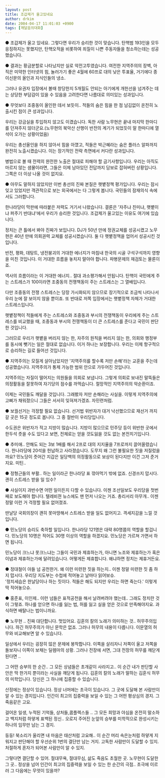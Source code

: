 ```yaml
---
layout: post
title: 조갑제가 울고있네요
author: drkim
date: 2004-04-17 11:01:03 +0900
tags: [깨달음의대화]
---
```

● 조갑제가 울고 있네요. 그렇다면 우리가 승리한 것이 맞습니다. 탄핵범 193인을 모두 응징하지는 못했지만, 탄핵오적을 비롯하여 죄질이 나쁜 주동자들을 청소하는데는 성공했습니다.    

  
  
● 결과는 황금분할로 나타났지만 실로 악전고투였습니다. 여전한 지역주의의 장벽, 아직은 미약한 인터넷의 힘, 놀러가기 좋은 4월에 60프로 대의 낮은 투표율, 거기에다 종이신문의 올인과 지식인들의 냉소.    
  
그러나 유권자 입장에서 볼때 창당한지 5개월도 안되는 아기에게 개헌선을 넘겨주는 데는 상당한 부담감이 있을 수 있음을 고려한다면 나름대로 의미있는 성과입니다.    
   
  
● 무엇보다 조중동이 올인한 데서 보듯이.. 적들의 숨은 힘을 한 점 남김없이 온전히 노출시킨 점이 큰 성과입니다.    
  
우리는 강금실을 투입하지 않고도 이겼습니다. 독한 사람 노무현은 끝내 마지막 한마디를 던져주지 않더군요.(노무현의 북악산 산행이 반전의 계기가 되었듯이 말 한마디에 열석이 오가는 상황이었음)    
  
우리는 총선올인을 하지 않아서 힘을 아꼈고, 적들은 박근혜라는 숨은 플러스 알파까지 완전히 노출시켰습니다. 이는 장기적인 전략 측면에서 커다란 성과입니다.    
  
병법으로 볼 때 전력의 완전한 노출은 절대로 피해야 할 금기사항입니다. 우리는 아직도 마르지 않는 샘물이라면, 그들은 이제 남아있던 전답까지 담보로 잡혀버린 상황입니다. 그쪽은 더 이상 나올 것이 없지요. 
  
   
  
● 아무도 말하지 않았지만 이번 총선의 진짜 본질은 햇볕정책 평가입니다. 우리는 잠시 잊고 있었지만 객관적으로 보는 외국에서는 다 그렇게 봅니다. 국민들의 잠재의식 속에서도 그러합니다.    
  
한나라당이 막판에 따라붙은 저력도 거기서 나왔습니다. 결론은 '자주냐 친미냐, 햇볕이냐 퍼주기 반대냐'에서 우리가 승리한 것입니다. 조갑제가 울고있는 이유도 여기에 있습니다.    
  
정치는 큰 틀에서 봐야 진짜가 보입니다. DJ가 50년 만에 정권교체를 성공시켰고 노무현은 40년 만에 의회권력 교체를 성공시켰습니다. 둘 다 햇볕정책을 업어서 성공시킨 것입니다.    
  
반전, 평화, 데탕트, 냉전붕괴의 거대한 에너지가 마침내 한국의 시골 구석구석까지 영향을 미친 것입니다. 이 거대한 흐름을 놓치지 말아야 합니다. 파병문제의 재검토는 물론이죠.    
  
역사의 흐름이라는 이 거대한 에너지.. 절대 과소평가해서 안됩니다. 탄핵이 국민에게 주는 스트레스가 100이라면 조중동의 전쟁책동이 주는 스트레스는 그 열배입니다.    
  
다만 조중동의 전쟁 스트레스는 당장 가시화되지 않으므로 장기적으로 조금씩 나타나서 우리 눈에 잘 보이지 않을 뿐이죠. 또 반대로 저쪽 입장에서는 햇볕정책 자체가 거대한 스트레스입니다.    
  
햇볕정책이 적들에게 주는 스트레스와 조중동과 부시의 전쟁책동이 우리에게 주는 스트레스를 비교했을 때, 조중동과 부시의 전쟁책동이 더 큰 스트레스를 준다고 국민이 판단한 것입니다.    
  
그러므로 우리가 햇볕을 버리지 않는 한, 자주의 원칙을 버리지 않는 한, 의회와 행정부를 동시에 뺏기는 일은 절대로 없습니다. 이거 하나는 보장합니다. 우리는 이제 항구적으로 승리하는 길로 들어선 것입니다.    

  
  
● 지역주의는 모질게 살아남았지만 '지역주의를 할수록 저만 손해'라는 교훈을 주는데 성공했습니다. 지역주의가 통제 가능한 범위 안으로 가두어진 것입니다.    
  
지역주의는 자질이 떨어지는 의원들을 의회로 보냅니다. 그렇게 의회로 보내진 말뚝들은 의정활동을 잘못하여 자기당의 점수를 까먹습니다. 절망적인 지역주의의 악순환이죠.    
  
이제는 국민들도 깨달을 것입니다. 그래봤자 저만 손해라는 사실을. 이렇게 지역주의에 고삐가 채워졌으니 그들은 서서히 잊혀져가겠죠. 자민련처럼.    
   
  
● 보궐선거는 걱정할 필요 없습니다. 선거법 위반자가 대거 낙선했으므로 재선거 까지 갈 곳은 15곳 정도로 봅니다. 그 중 절반이 우리당입니다.    
  
수도권은 위반자가 적고 지방이 많습니다. 지방이 많으므로 민주당 등이 위반한 곳에서 한두석 줏을 수도 있다고 보면, 전체로는 얻을 것도잃을 것도 없는 본전치기입니다.    

  
  
● 추미애.. 안해도 되는 3보 1배를 해서 2프로 대의 지지율을 7프로까지 끌어올렸습니다. 한나라당에 20석을 헌납하고 사라졌습니다. 도무지 왜 그런 불필요한 짓을 저질렀을까요? 민노당이 줏어간 지갑은 일당백의 의정활동으로 보상이 된다지만 이건 그저 준거지요. 미틴..    

  
  
● 정형근들의 부활.. 하는 일이라곤 한나라당 표 깎아먹기 밖에 없죠. 신경쓰지 맙시다. 괜히 스트레스 받을 일 있수? 
  
   
  
● 사실이지 과반수면 어떤 일이든지 다할 수 있습니다. 이젠 조선일보도 우리당을 첫번째로 보도해야 합니다. 텔레비젼 뉴스에도 맨 먼저 나오는 거죠. 총리서리 아무개.. 이젠 정말 이런 거 걱정할 필요 없어졌죠.    
  
딴날당 국회의장이 괜히 못마땅해서 스트레스 받을 일도 없어지고. 격세지감을 느낄 것입니다.    
   
  
● 민노당의 승리도 축하할 일입니다. 한나라당 121명은 대략 80명쯤의 역할을 할겁니다. 민노당의 10명은 적어도 30명 이상의 역할을 하겠지요. 민노당은 가르쳐 가면서 하면 됩니다.    
  
민노당이 크느냐 못크느냐는 그들이 국민과 제휴하는가, 아니면 노조와 제휴하는가 혹은 이념과 제휴하는가에 달려있습니다. 어떻게든 제휴합니다. 왜냐하면 정치는 제휴거든요.    
   
  
● 정대철이 아들 넘 공천한거. 왜 이런 미련한 짓을 하는지.. 이젠 정말 미련한 짓 좀 하지 맙시다. 우리당 지도부는 수첩에 적어놓고 날마다 읽어보슈.   
'정치세습은 한날당이나 하는 짓이다. 적들은 해도 되지만 우리는 하면 죽는다.' 이렇게 딱 적어놓으슈.    

  
  
● 홍준표, 이인제.. 이런 넘들은 표적공천을 해서 날려버려야 했는데.. 그래도 정치란 것이 그렇죠. 하나를 얻으면 하나를 잃는 법, 허를 잃고 실을 얻은 것으로 만족해야지요. 과식하면 배탈나는 법이니까요.    
   
  
● 노무현 .. 진짜 대단합니다. 멋있어요. 김훈의 칼의 노래가 의미하는 것.. 허무주의입니다. 하긴 허무주의가 아닌 문학은 없죠. 그러나 허무의 내용이 다릅니다. 이문열의 허무와 비교해보면 알 수 있습니다. 
  
  
일상에서 우리는 굉장히 많은 문제에 봉착합니다. 이쪽을 살리자니 저쪽이 울고 저쪽을 돌보자니 이쪽이 보채는 딜렘마의 상황. 그러나 전장에 서면, 그대 전장의 허무를 깨닫게 된다면 ..    
  
그 어떤 승부의 한 순간.. 그 모든 상념들은 초개같이 사라지고.. 이 순간 내가 판단할 사안은 딱 한가지 뿐이라는 사실을 깨닫게 됩니다. 김훈의 칼의 노래가 말하는 김훈식 허무의 미학입니다. 당신은 그 하나에 집중할 수 있습니다.    
  
산정에는 정상이 있습니다. 정상 너머에는 초극이 있습니다. 그 곳에 도달해 본 사람만이 알 수 있는 경지입니다. 인간이 최고의 집중력을 보일 수 있는 그 어떤 평상심의 경지. 그 죽음같은 고요.    
  
걸어온 일생, 누적된 기억들, 상처들,콤플렉스들 .. 그 모든 희망과 야심을 온전히 말소하고 백지처럼 하얗게 표백된 정신.. 오로지 주어진 눈앞의 승부를 미학적으로 완성시키는 하나의 임무만 남는 그 경지.    
  
둥둥! 북소리가 울리면 내 마음은 태산처럼 고요해.. 이 순간 머리 속은눈처럼 하얗게 지워지고 판단해야 할 우선순위 1번의 결단만 남는 거지. 고독한 사람만이 도달할 수 있지. 처절하게 혼자가 되어본 사람만이 알 수 있지.    
  
그렇다면 결단할 수 있어. 절대무욕, 절대무심, 삶도 죽음도 초월한 곳. 노무현이 도달한 그 곳.. 정상을 넘어 인간이 최고의 집중력을 보일 수 있는 한 순간의 극점.. 초극에 이르러 그 다음에는 무엇이 있을까?